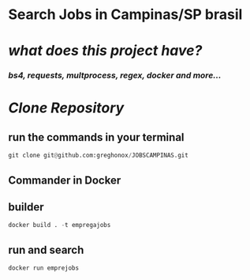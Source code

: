 # Search Jobs in Campinas/SP brasil

# _what does this project have?_

### *bs4, requests, multprocess, regex, docker and more...*

# *Clone Repository*

## run the commands in your terminal

``` python
git clone git@github.com:greghonox/JOBSCAMPINAS.git
```

## Commander in Docker

## __builder__

``` python
docker build . -t empregajobs                                                                                                                                     ─╯
```

## __run and search__

``` python
docker run emprejobs
```
